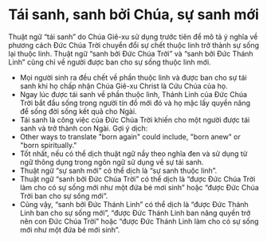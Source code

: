 # Tái sanh, sanh bởi Chúa, sự sanh mới

Thuật ngữ “tái sanh” do Chúa Giê-xu sử dụng trước tiên để mô tả ý nghĩa về phương cách Đức Chúa Trời chuyển đổi sự chết thuộc linh trở thành sự sống lại thuộc linh. Thuật ngữ “sanh bởi Đức Chúa Trời” và “sanh bởi Đức Thánh Linh” cũng chỉ về người được ban cho sự sống thuộc linh mới. 
- Mọi người sinh ra đều chết về phần thuộc linh và được ban cho sự tái sanh khi họ chấp nhận Chúa Giê-xu Christ là Cứu Chúa của họ.
- Ngay lúc được tái sanh về phần thuộc linh, Thánh Linh của Đức Chúa Trời bắt đầu sống trong người tín đồ mới đó và họ mặc lấy quyền năng để sống đời sống kết quả cho Ngài.
- Tái sanh là công việc của Đức Chúa Trời khiến cho một người được tái sanh và trở thành con Ngài.
Gợi ý dịch:
- Other ways to translate "born again" could include, "born anew" or "born spiritually."
- Tốt nhất, nếu có thể dịch thuật ngữ nầy theo nghĩa đen và sử dụng từ ngữ thông dụng trong ngôn ngữ sử dụng về sự tái sanh.
- Thuật ngữ “sự sanh mới” có thể dịch là “sự sanh thuộc linh”.  
- Thuật ngữ “sanh bởi Đức Chúa Trời” có thể dịch là “được Đức Chúa Trời làm cho có sự sống mới như một đứa bé mơi sinh” hoặc “được Đức Chúa Trời ban cho sự sống mới”.  
- Cũng vậy, “sanh bởi Đức Thánh Linh” có thể dịch là “được Đức Thánh Linh ban cho sự sống mới”, “được Đức Thánh Linh ban năng quyền trở nên con Đức Chúa Trời” hoặc “được Đức Thánh Linh làm cho có sự sống mới như một đứa bé mới sinh”.

